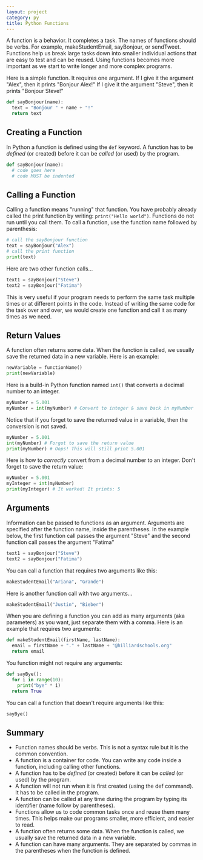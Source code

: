 ```yaml
---
layout: project
category: py
title: Python Functions
---
```

A function is a behavior. It completes a task. The names of functions should be verbs. For example, makeStudentEmail, sayBonjour, or sendTweet. Functions help us break large tasks down into smaller individual actions that are easy to test and can be reused. Using functions becomes more important as we start to write longer and more complex programs.

Here is a simple function. It requires one argument. If I give it the argument "Alex", then it prints "Bonjour Alex!" If I give it the argument "Steve", then it prints "Bonjour Steve!"
```python
def sayBonjour(name):
  text = "Bonjour " + name + "!"
  return text
```

## Creating a Function
In Python a function is defined using the ```def``` keyword. A function has to be *defined* (or created) before it can be *called* (or used) by the program.

```python
def sayBonjour(name):
  # code goes here
  # code MUST be indented
```

## Calling a Function
Calling a function means "running" that function. You have probably already called the print function by writing: ```print("Hello world")```. Functions do not run until you call them. To call a function, use the function name followed by parenthesis:

```python
# call the sayBonjour function
text = sayBonjour("Alex")
# call the print function
print(text)
```

Here are two other function calls...
```python
text1 = sayBonjour("Steve")
text2 = sayBonjour("Fatima")
```

This is very useful if your program needs to perform the same task multiple times or at different points in the code. Instead of writing the same code for the task over and over, we would create one function and call it as many times as we need.

## Return Values

A function often returns some data. When the function is called, we usually save the returned data in a new variable. Here is an example:

```python
newVariable = functionName()
print(newVariable)
```

Here is a build-in Python function named ```int()``` that converts a decimal number to an integer.
```python
myNumber = 5.001
myNumber = int(myNumber) # Convert to integer & save back in myNumber
```

Notice that if you forget to save the returned value in a variable, then the conversion is not saved.
```python
myNumber = 5.001
int(myNumber) # Forgot to save the return value
print(myNumber) # Oops! This will still print 5.001
```

Here is how to *correctly* convert from a decimal number to an integer. Don't forget to save the return value:
```python
myNumber = 5.001
myInteger = int(myNumber)
print(myInteger) # It worked! It prints: 5
```

## Arguments

Information can be passed to functions as an argument. Arguments are specified after the function name, inside the parentheses. In the example below, the first function call passes the argument "Steve" and the second function call passes the argument "Fatima"

```python
text1 = sayBonjour("Steve")
text2 = sayBonjour("Fatima")
```

You can call a function that requires two arguments like this:
```python
makeStudentEmail("Ariana", "Grande")
```

Here is another function call with two arguments...
```python
makeStudentEmail("Justin", "Bieber")
```

When you are defining a function you can add as many arguments (aka parameters) as you want, just separate them with a comma. Here is an example that requires two arguments:
```python
def makeStudentEmail(firstName, lastName):
  email = firstName + "." + lastName + "@hilliardschools.org"
  return email
```



You function might not require any arguments:
```python
def sayBye():
  for i in range(10):
    print("bye" * i)
  return True
```

You can call a function that doesn't require arguments like this:
```python
sayBye()
```

## Summary

- Function names should be verbs. This is not a syntax rule but it is the common convention.
- A function is a container for code. You can write any code inside a function, including calling other functions.
- A function has to be *defined* (or created) before it can be *called* (or used) by the program.
- A function will not run when it is first created (using the def command). It has to be called in the program.
- A function can be called at any time during the program by typing its identifier (name follow by parentheses).
- Functions allow us to code common tasks once and reuse them many times. This helps make our programs smaller, more efficient, and easier to read.
- A function often returns some data. When the function is called, we usually save the returned data in a new variable.
- A function can have many arguments. They are separated by commas in the parentheses when the function is defined.
